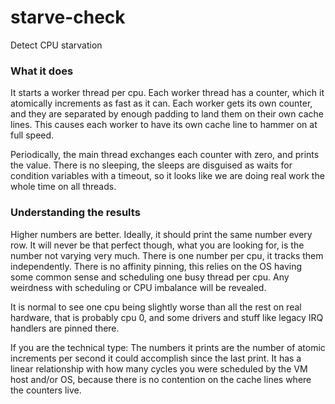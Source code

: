 starve-check
============

Detect CPU starvation

### What it does
It starts a worker thread per cpu. Each worker thread has a counter, which it atomically increments as fast as it can. Each worker gets its own counter, and they are separated by enough padding to land them on their own cache lines. This causes each worker to have its own cache line to hammer on at full speed.

Periodically, the main thread exchanges each counter with zero, and prints the value. There is no sleeping, the sleeps are disguised as waits for condition variables with a timeout, so it looks like we are doing real work the whole time on all threads.

### Understanding the results
Higher numbers are better. Ideally, it should print the same number every row. It will never be that perfect though, what you are looking for, is the number not varying very much. There is one number per cpu, it tracks them independently. There is no affinity pinning, this relies on the OS having some common sense and scheduling one busy thread per cpu. Any weirdness with scheduling or CPU imbalance will be revealed.

It is normal to see one cpu being slightly worse than all the rest on real hardware, that is probably cpu 0, and some drivers and stuff like legacy IRQ handlers are pinned there.

If you are the technical type: The numbers it prints are the number of atomic increments per second it could accomplish since the last print. It has a linear relationship with how many cycles you were scheduled by the VM host and/or OS, because there is no contention on the cache lines where the counters live.
